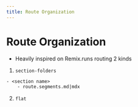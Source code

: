 ```yaml
---
title: Route Organization
---
```


# Route Organization

- Heavily inspired on Remix.runs routing
  2 kinds

1. `section-folders`

```txt
- <section name>
    - route.segments.md|mdx
```

2. `flat`
